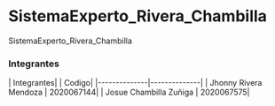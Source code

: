 # SistemaExperto_Rivera_Chambilla
SistemaExperto_Rivera_Chambilla

### Integrantes

| Integrantes| | Codigo| 
|--------------|--------------|
| Jhonny Rivera Mendoza    | 2020067144| 
| Josue Chambilla Zuñiga    | 2020067575| 

